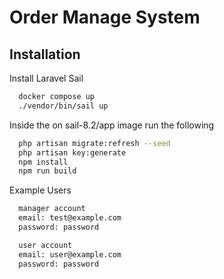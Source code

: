 # Order Manage System



## Installation

Install Laravel Sail 

```bash
  docker compose up
  ./vendor/bin/sail up
```


Inside the on sail-8.2/app image run the following

```bash
  php artisan migrate:refresh --seed
  php artisan key:generate
  npm install
  npm run build
```

Example Users

```bash
  manager account
  email: test@example.com
  password: password
```

```bash
  user account
  email: user@example.com
  password: password
```
    
